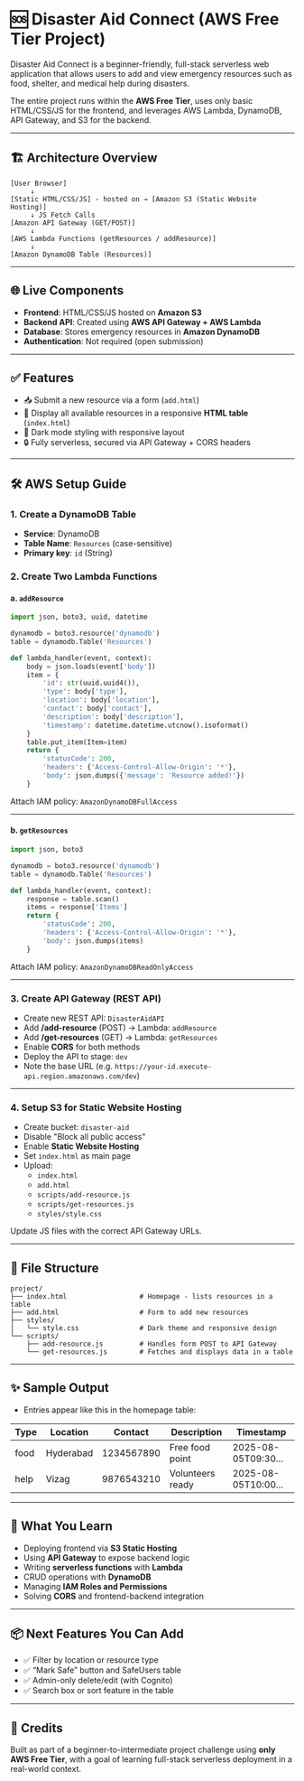 
# 🆘 Disaster Aid Connect (AWS Free Tier Project)

Disaster Aid Connect is a beginner-friendly, full-stack serverless web application that allows users to add and view emergency resources such as food, shelter, and medical help during disasters.

The entire project runs within the **AWS Free Tier**, uses only basic HTML/CSS/JS for the frontend, and leverages AWS Lambda, DynamoDB, API Gateway, and S3 for the backend.

---

## 🏗️ Architecture Overview

```
[User Browser]
     ↓
[Static HTML/CSS/JS] - hosted on → [Amazon S3 (Static Website Hosting)]
     ↓ JS Fetch Calls
[Amazon API Gateway (GET/POST)]
     ↓
[AWS Lambda Functions (getResources / addResource)]
     ↓
[Amazon DynamoDB Table (Resources)]
```

---

## 🌐 Live Components

- **Frontend**: HTML/CSS/JS hosted on **Amazon S3**
- **Backend API**: Created using **AWS API Gateway + AWS Lambda**
- **Database**: Stores emergency resources in **Amazon DynamoDB**
- **Authentication**: Not required (open submission)

---

## ✅ Features

- 📥 Submit a new resource via a form (`add.html`)
- 📄 Display all available resources in a responsive **HTML table** (`index.html`)
- 🌙 Dark mode styling with responsive layout
- 🔒 Fully serverless, secured via API Gateway + CORS headers

---

## 🛠️ AWS Setup Guide

### 1. Create a DynamoDB Table

- **Service**: DynamoDB
- **Table Name**: `Resources` (case-sensitive)
- **Primary key**: `id` (String)

### 2. Create Two Lambda Functions

#### a. `addResource`

```python
import json, boto3, uuid, datetime

dynamodb = boto3.resource('dynamodb')
table = dynamodb.Table('Resources')

def lambda_handler(event, context):
    body = json.loads(event['body'])
    item = {
        'id': str(uuid.uuid4()),
        'type': body['type'],
        'location': body['location'],
        'contact': body['contact'],
        'description': body['description'],
        'timestamp': datetime.datetime.utcnow().isoformat()
    }
    table.put_item(Item=item)
    return {
        'statusCode': 200,
        'headers': {'Access-Control-Allow-Origin': '*'},
        'body': json.dumps({'message': 'Resource added!'})
    }
```

Attach IAM policy: `AmazonDynamoDBFullAccess`

---

#### b. `getResources`

```python
import json, boto3

dynamodb = boto3.resource('dynamodb')
table = dynamodb.Table('Resources')

def lambda_handler(event, context):
    response = table.scan()
    items = response['Items']
    return {
        'statusCode': 200,
        'headers': {'Access-Control-Allow-Origin': '*'},
        'body': json.dumps(items)
    }
```

Attach IAM policy: `AmazonDynamoDBReadOnlyAccess`

---

### 3. Create API Gateway (REST API)

- Create new REST API: `DisasterAidAPI`
- Add **/add-resource** (POST) → Lambda: `addResource`
- Add **/get-resources** (GET) → Lambda: `getResources`
- Enable **CORS** for both methods
- Deploy the API to stage: `dev`
- Note the base URL (e.g. `https://your-id.execute-api.region.amazonaws.com/dev`)

---

### 4. Setup S3 for Static Website Hosting

- Create bucket: `disaster-aid`
- Disable "Block all public access"
- Enable **Static Website Hosting**
- Set `index.html` as main page
- Upload:
  - `index.html`
  - `add.html`
  - `scripts/add-resource.js`
  - `scripts/get-resources.js`
  - `styles/style.css`

Update JS files with the correct API Gateway URLs.

---

## 🧾 File Structure

```
project/
├── index.html                  # Homepage - lists resources in a table
├── add.html                    # Form to add new resources
├── styles/
│   └── style.css               # Dark theme and responsive design
└── scripts/
    ├── add-resource.js         # Handles form POST to API Gateway
    └── get-resources.js        # Fetches and displays data in a table
```

---

## ✨ Sample Output

- Entries appear like this in the homepage table:

| Type  | Location   | Contact    | Description     | Timestamp          |
|-------|------------|------------|------------------|---------------------|
| food  | Hyderabad  | 1234567890 | Free food point  | 2025-08-05T09:30... |
| help  | Vizag      | 9876543210 | Volunteers ready | 2025-08-05T10:00... |

---

## 🧠 What You Learn

- Deploying frontend via **S3 Static Hosting**
- Using **API Gateway** to expose backend logic
- Writing **serverless functions** with **Lambda**
- CRUD operations with **DynamoDB**
- Managing **IAM Roles and Permissions**
- Solving **CORS** and frontend-backend integration

---

## 📦 Next Features You Can Add

- ✅ Filter by location or resource type
- ✅ “Mark Safe” button and SafeUsers table
- ✅ Admin-only delete/edit (with Cognito)
- ✅ Search box or sort feature in the table

---

## 👏 Credits

Built as part of a beginner-to-intermediate project challenge using **only AWS Free Tier**, with a goal of learning full-stack serverless deployment in a real-world context.
